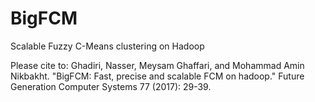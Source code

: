 # BigFCM
Scalable Fuzzy C-Means clustering on Hadoop

Please cite to:
Ghadiri, Nasser, Meysam Ghaffari, and Mohammad Amin Nikbakht. 
"BigFCM: Fast, precise and scalable FCM on hadoop." 
Future Generation Computer Systems 77 (2017): 29-39.
